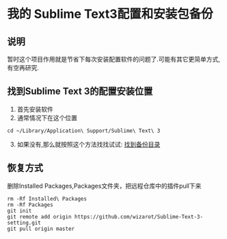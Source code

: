 # 我的 Sublime Text3配置和安装包备份

## 说明

暂时这个项目作用就是节省下每次安装配置软件的问题了.可能有其它更简单方式,有空再研究.

## 找到Sublime Text 3的配置安装位置
1. 首先安装软件
2. 通常情况下在这个位置
```
cd ~/Library/Application\ Support/Sublime\ Text\ 3
```
3. 如果没有,那么就按照这个方法找找试试: [找到备份目录](https://www.jianshu.com/p/2c70c0100711)


##  恢复方式

删除Installed Packages,Packages文件夹，把远程仓库中的插件pull下来

```
rm -Rf Installed\ Packages
rm -Rf Packages
git init
git remote add origin https://github.com/wizarot/Sublime-Text-3-setting.git
git pull origin master
```